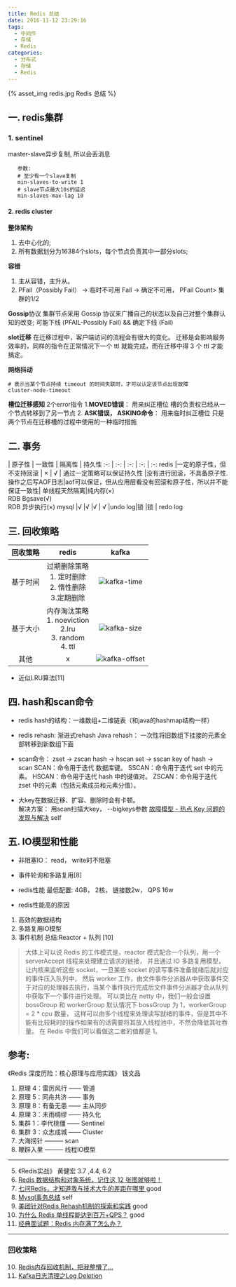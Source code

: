 ```yaml
---
title: Redis 总结
date: 2016-11-12 23:29:16
tags:
  - 中间件
  - 存储
  - Redis
categories: 
  - 分布式
  - 存储
  - Redis    
---
```


<p></p>
<!-- more -->

[kafka-size]:https://user-images.githubusercontent.com/5608425/66014512-ca1ae900-e501-11e9-93d7-840409a862c5.png
[kafka-time]:https://user-images.githubusercontent.com/5608425/66014513-cab37f80-e501-11e9-9b2c-917838d91a4d.png
[kafka-offset]:https://user-images.githubusercontent.com/5608425/66014514-cab37f80-e501-11e9-9be8-a247690b5f9f.png

{% asset_img redis.jpg Redis 总结 %}


## 一. redis集群
### 1. sentinel
   master-slave异步复制, 所以会丢消息

```   
   参数: 
   # 至少有一个slave复制
   min-slaves-to-write 1   
   # slave节点最大10s的延迟
   min-slaves-max-lag 10   
```

#### 2. redis cluster
**整体架构**
1. 去中心化的;
2. 所有数据划分为16384个slots，每个节点负责其中一部分slots;

**容错**
1. 主从容错，主升从。
2. PFail（Possibly Fail） -> 临时不可用
   Fail -> 确定不可用， PFail Count> 集群的1/2

**Gossip**协议
集群节点采用 Gossip 协议来广播自己的状态以及自己对整个集群认知的改变;
可能下线 (PFAIL-Possibly Fail) && 确定下线 (Fail)

**slot迁移**
在迁移过程中，客户端访问的流程会有很大的变化。
迁移是会影响服务效率的，同样的指令在正常情况下一个 ttl 就能完成，而在迁移中得 3 个 ttl 才能搞定。

**网络抖动**
```
# 表示当某个节点持续 timeout 的时间失联时，才可以认定该节点出现故障
cluster-node-timeout 
```

**槽位迁移感知**
2个error指令
1.**MOVED错误**：  用来纠正槽位
  槽的负责权已经从一个节点转移到了另一节点
2. **ASK错误， ASKING命令**： 用来临时纠正槽位
  只是两个节点在迁移槽的过程中使用的一种临时措施

## 二. 事务
 | 原子性  |    一致性 | 隔离性  | 持久性
 :-: | :-:     | :-:      | :-:     | :-: 
redis |一定的原子性，但不支持回滚   | × | √  | 通过一定策略可以保证持久性
       |没有进行回滚，不具备原子性.<br>操作之后写AOF日志|aof可以保证，但从应用层看没有回滚和原子性，所以并不能保证一致性| 单线程天然隔离|纯内存(×)<br>RDB Bgsave(√) <br> RDB 异步执行(×)
mysql  |√       |√    |√    | √
       |undo log|锁   |锁    | redo log


## 三. 回收策略
 回收策略       | redis   | kafka    
 :-:     | :-:     | :-:       
 基于时间 | 过期删除策略 <br>1. 定时删除 <br>2. 惰性删除 <br>3.定期删除  | ![kafka-time]  
 基于大小 | 内存淘汰策略 <br>1. noeviction <br>2.lru <br>3. random <br>4. ttl  | ![kafka-size]
 其他 | x  | ![kafka-offset]  

+ 近似LRU算法[11]

## 四. hash和scan命令
+ redis hash的结构：一维数组+二维链表（和java的hashmap结构一样）


+ redis rehash: 渐进式rehash
Java rehash： 一次性将旧数组下挂接的元素全部转移到新数组下面
 

+ scan命令：
zset -> zscan
hash -> hscan
set -> sscan
key of hash -> scan
SCAN：命令用于迭代 数据库键。
SSCAN：命令用于迭代 set 中的元素。
HSCAN：命令用于迭代 hash 中的键值对。
ZSCAN：命令用于迭代  zset 中的元素（包括元素成员和元素分值）。

+ 大key在数据迁移、扩容、删除时会有卡顿。   
解决方案： 用scan扫描大key， --bigkeys参数
[故障模型 - 热点 Key 问题的发现与解决](../../../../2018/10/27/fault/)  self


## 五. IO模型和性能
+ 非阻塞IO： read， write时不阻塞
+ 事件轮询和多路复用[8]

+ redis性能
最低配置: 4GB， 2核， 链接数2w， QPS 16w

+ redis性能高的原因
1. 高效的数据结构
2. 多路复用IO模型
3. 事件机制
总结:Reactor + 队列 [10]

> 大体上可以说 Redis 的工作模式是，reactor 模式配合一个队列，用一个 serverAccept 线程来处理建立请求的链接，
并且通过 IO 多路复用模型，让内核来监听这些 socket，一旦某些 socket 的读写事件准备就绪后就对应的事件压入队列中，
然后 worker 工作，由文件事件分派器从中获取事件交于对应的处理器去执行，当某个事件执行完成后文件事件分派器才会从队列中获取下一个事件进行处理。
可以类比在 netty 中，我们一般会设置 bossGroup 和 workerGroup 默认情况下 bossGroup 为 1，workerGroup = 2 * cpu 数量，
这样可以由多个线程来处理读写就绪的事件，但是其中不能有比较耗时的操作如果有的话需要将其放入线程池中，不然会降低其吐吞量。
在 Redis 中我们可以看做这二者的值都是 1。

## 参考:
《Redis 深度历险：核心原理与应用实践》 钱文品
1. 原理 4：雷厉风行 —— 管道
2. 原理 5：同舟共济 —— 事务
3. 原理 8：有备无患 —— 主从同步
4. 原理 3：未雨绸缪 —— 持久化
5. 集群 1：李代桃僵 —— Sentinel
6. 集群 3：众志成城 —— Cluster
7. 大海捞针 ——— scan
8. 鞭辟入里 ——— 线程IO模型

---
5. 《Redis实战》 黄健宏 3.7 ,4.4, 6.2
6. [Redis 数据结构和对象系统，记住这 12 张图就够啦！](https://mp.weixin.qq.com/s/fO0yoHGqtFH5lpu6688h2w)
7. [七问Redis，才知道我与技术大牛的差距在哪里 ](https://mp.weixin.qq.com/s?__biz=MzI4NTA1MDEwNg==&mid=2650780240&idx=1&sn=49fb636a97a3c21fec7d2e2b59bea09f&chksm=f3f907c5c48e8ed3aec22d5c9b227e08916da9c4318524b435335340dc9852b314dd8f3abf8b&scene=0&xtrack=1#rd) good
8. [Mysql事务总结](../../../../2015/02/21/transaction/) self
9. [美团针对Redis Rehash机制的探索和实践](https://www.cnblogs.com/meituantech/p/9376472.html) good
10. [为什么 Redis 单线程能达到百万+QPS？](https://mp.weixin.qq.com/s/QrvUl6Ul9DxYoRZwSsMQZw) good
11. [经典面试题：Redis 内存满了怎么办？](https://mp.weixin.qq.com/s/gkkjJu04sS2qtRdd-yB5DQ)

---

### 回收策略

10. [Redis内存回收机制，把我整懵了...](http://mp.weixin.qq.com/s?__biz=MjM5ODI5Njc2MA==&mid=2655826994&idx=2&sn=c7efe2b7cdd350f1b3c6fb72cc8c1cd7&chksm=bd74f9e58a0370f3fdbe7c81365b73eafcfc77c4856ce865d43ab8502e677a6100ef7a24d193&scene=0&xtrack=1#rd)
11. [Kafka日志清理之Log Deletion](https://blog.csdn.net/u013256816/article/details/80418297)


